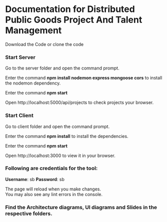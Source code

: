 # Documentation for Distributed Public Goods Project And Talent Management
  Download the Code or clone the code

### Start Server
  Go to the server folder and open the command prompt. 
  
  Enter the command **npm install nodemon express mongoose cors** to install the nodemon dependency.
  
  Enter the command **npm start**
  
  Open http://localhost:5000/api/projects to check projects your browser.

### Start Client

  Go to client folder and open the command prompt.
  
  Enter the command **npm install** to install the dependencies.
    
  Enter the command **npm start**

  Open http://localhost:3000 to view it in your browser.

### Following are credentials for the tool:
  **Username**: sb
  **Password**: sb

The page will reload when you make changes.\
You may also see any lint errors in the console.

### Find the Architecture diagrams, UI diagrams and Slides in the respective folders.
